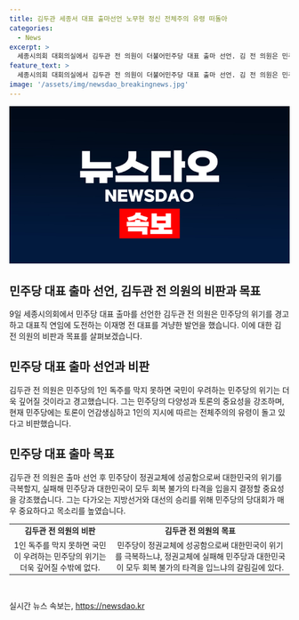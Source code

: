 ```yaml
---
title: 김두관 세종서 대표 출마선언 노무현 정신 전체주의 유령 떠돌아
categories:
  - News
excerpt: >
  세종시의회 대회의실에서 김두관 전 의원이 더불어민주당 대표 출마 선언. 김 전 의원은 민주당의 1인 독주를 우려하며 다양성과 토론 부재를 지적. 민주당 위기 경고하며 대표직 연임 도전에 나서는 이재명 전 대표를 겨냥. 김 전 의원은 이에 대한 우려를 나타내며 더불어민주당의 위기를 경고하고, 다가오는 지방선거와 대선의 승리를 위해 중요성을 강조하며 광주를 찾아 국립 5·18 민주묘지를 참배할 예정이다.
feature_text: >
  세종시의회 대회의실에서 김두관 전 의원이 더불어민주당 대표 출마 선언. 김 전 의원은 민주당의 1인 독주를 우려하며 다양성과 토론 부재를 지적. 민주당 위기 경고하며 대표직 연임 도전에 나서는 이재명 전 대표를 겨냥. 김 전 의원은 이에 대한 우려를 나타내며 더불어민주당의 위기를 경고하고, 다가오는 지방선거와 대선의 승리를 위해 중요성을 강조하며 광주를 찾아 국립 5·18 민주묘지를 참배할 예정이다.
image: '/assets/img/newsdao_breakingnews.jpg'
---
```


<p><img src="/assets/img/newsdao_breakingnews.jpg" alt="firstkoreanews 속보" /></p>

<h2 data-ke-size="size26">민주당 대표 출마 선언, 김두관 전 의원의 비판과 목표</h2>

<p data-ke-size="size16">9일 세종시의회에서 민주당 대표 출마를 선언한 김두관 전 의원은 민주당의 위기를 경고하고 대표직 연임에 도전하는 이재명 전 대표를 겨냥한 발언을 했습니다. 이에 대한 김 전 의원의 비판과 목표를 살펴보겠습니다.</p>

<h2 data-ke-size="size26">민주당 대표 출마 선언과 비판</h2>

<p data-ke-size="size16">김두관 전 의원은 민주당의 1인 독주를 막지 못하면 국민이 우려하는 민주당의 위기는 더욱 깊어질 것이라고 경고했습니다. 그는 민주당의 다양성과 토론의 중요성을 강조하며, 현재 민주당에는 토론이 언감생심하고 1인의 지시에 따르는 전체주의의 유령이 돌고 있다고 비판했습니다.</p>

<h2 data-ke-size="size26">민주당 대표 출마 목표</h2>

<p data-ke-size="size16">김두관 전 의원은 출마 선언 후 민주당이 정권교체에 성공함으로써 대한민국의 위기를 극복할지, 실패해 민주당과 대한민국이 모두 회복 불가의 타격을 입을지 결정할 중요성을 강조했습니다. 그는 다가오는 지방선거와 대선의 승리를 위해 민주당의 당대회가 매우 중요하다고 목소리를 높였습니다.</p>

<table>
    <tbody>
        <tr>
            <td style="text-align: center; height: 17px;"><b>김두관 전 의원의 비판</b></td>
            <td style="text-align: center; height: 17px;"><b>김두관 전 의원의 목표</b></td>
        </tr>
        <tr>
            <td style="text-align: center; height: 17px;">1인 독주를 막지 못하면 국민이 우려하는 민주당의 위기는 더욱 깊어질 수밖에 없다.</td>
            <td style="text-align: center; height: 17px;">민주당이 정권교체에 성공함으로써 대한민국이 위기를 극복하느냐, 정권교체에 실패해 민주당과 대한민국이 모두 회복 불가의 타격을 입느냐의 갈림길에 있다.</td>
        </tr>
    </tbody>
</table>

<p data-ke-size="size16">&nbsp;</p>
실시간 뉴스 속보는, <a href="https://newsdao.kr" rel="dofollow">https://newsdao.kr</a>


